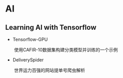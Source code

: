 # AI
## Learning AI with Tensorflow

+ Tensorflow-GPU 

&emsp;&emsp;使用CAFIR-10数据集构建分类模型并训练的一个示例


+ DeliverySpider

&emsp;&emsp;世界运力百强的网站提单号爬虫解析

